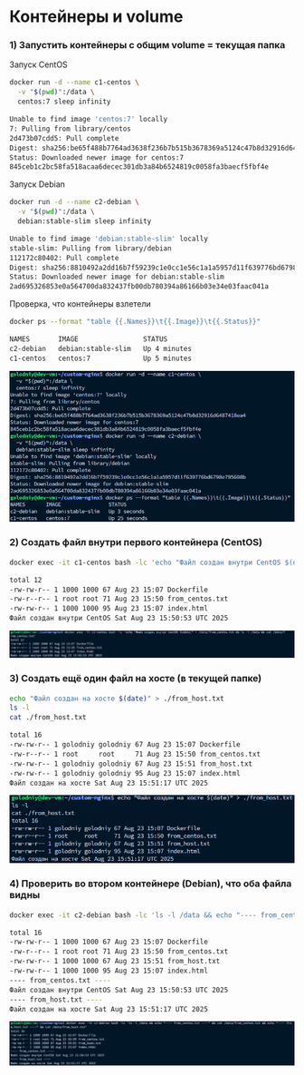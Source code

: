 # Контейнеры и volume

### 1) Запустить контейнеры c общим volume = текущая папка

Запуск CentOS

```bash
docker run -d --name c1-centos \
  -v "$(pwd)":/data \
  centos:7 sleep infinity
```

```bash
Unable to find image 'centos:7' locally
7: Pulling from library/centos
2d473b07cdd5: Pull complete 
Digest: sha256:be65f488b7764ad3638f236b7b515b3678369a5124c47b8d32916d6487418ea4
Status: Downloaded newer image for centos:7
845ceb1c2bc58fa518acaa6decec301db3a84b6524819c0058fa3baecf5fbf4e
```

Запуск Debian

```bash
docker run -d --name c2-debian \
  -v "$(pwd)":/data \
  debian:stable-slim sleep infinity
```

```bash
Unable to find image 'debian:stable-slim' locally
stable-slim: Pulling from library/debian
112172c80402: Pull complete 
Digest: sha256:8810492a2dd16b7f59239c1e0cc1e56c1a1a5957d11f639776bd6798e795608b
Status: Downloaded newer image for debian:stable-slim
2ad695326853e0a564700da832437fb00db780394a86166b03e34e03faac041a
```

Проверка, что контейнеры взлетели
```bash
docker ps --format "table {{.Names}}\t{{.Image}}\t{{.Status}}"
```

```bash
NAMES       IMAGE                STATUS
c2-debian   debian:stable-slim   Up 4 minutes
c1-centos   centos:7             Up 5 minutes
```

![img.png](img.png)

### 2) Создать файл внутри первого контейнера (CentOS)

```bash
docker exec -it c1-centos bash -lc 'echo "Файл создан внутри CentOS $(date)" > /data/from_centos.txt && ls -l /data && cat /data/from_centos.txt'
```

```bash
total 12
-rw-rw-r-- 1 1000 1000 67 Aug 23 15:07 Dockerfile
-rw-r--r-- 1 root root 71 Aug 23 15:50 from_centos.txt
-rw-rw-r-- 1 1000 1000 95 Aug 23 15:07 index.html
Файл создан внутри CentOS Sat Aug 23 15:50:53 UTC 2025
```

![img_1.png](img_1.png)

### 3) Создать ещё один файл на хосте (в текущей папке)

```bash
echo "Файл создан на хосте $(date)" > ./from_host.txt
ls -l
cat ./from_host.txt
```

```bash
total 16
-rw-rw-r-- 1 golodniy golodniy 67 Aug 23 15:07 Dockerfile
-rw-r--r-- 1 root     root     71 Aug 23 15:50 from_centos.txt
-rw-rw-r-- 1 golodniy golodniy 67 Aug 23 15:51 from_host.txt
-rw-rw-r-- 1 golodniy golodniy 95 Aug 23 15:07 index.html
Файл создан на хосте Sat Aug 23 15:51:17 UTC 2025
```

![img_2.png](img_2.png)

### 4) Проверить во втором контейнере (Debian), что оба файла видны

```bash
docker exec -it c2-debian bash -lc 'ls -l /data && echo "---- from_centos.txt ----" && cat /data/from_centos.txt && echo "---- from_host.txt ----" && cat /data/from_host.txt'
```

```bash
total 16
-rw-rw-r-- 1 1000 1000 67 Aug 23 15:07 Dockerfile
-rw-r--r-- 1 root root 71 Aug 23 15:50 from_centos.txt
-rw-rw-r-- 1 1000 1000 67 Aug 23 15:51 from_host.txt
-rw-rw-r-- 1 1000 1000 95 Aug 23 15:07 index.html
---- from_centos.txt ----
Файл создан внутри CentOS Sat Aug 23 15:50:53 UTC 2025
---- from_host.txt ----
Файл создан на хосте Sat Aug 23 15:51:17 UTC 2025
```

![img_3.png](img_3.png)